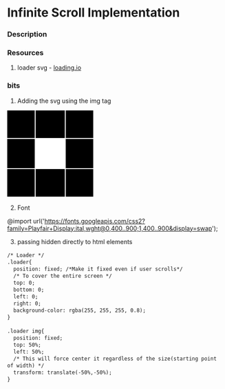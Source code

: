 # Infinite Scroll Implementation

### Description

### Resources

1. loader svg - [loading.io](https://loading.io/)

### bits

1. Adding the svg using the img tag

<img src="/assets/loader.svg" alt="loader">

2. Font 

@import url('https://fonts.googleapis.com/css2?family=Playfair+Display:ital,wght@0,400..900;1,400..900&display=swap');

3. passing hidden directly to html elements
    <div class="loader" id="loader" hidden>

```
/* Loader */
.loader{
  position: fixed; /*Make it fixed even if user scrolls*/
  /* To cover the entire screen */
  top: 0;
  bottom: 0;
  left: 0;
  right: 0;
  background-color: rgba(255, 255, 255, 0.8);
}

.loader img{
  position: fixed;
  top: 50%;
  left: 50%;
  /* This will force center it regardless of the size(starting point of width) */
  transform: translate(-50%,-50%);
}
```